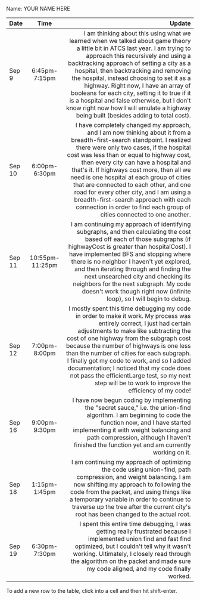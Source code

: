 Name: YOUR NAME HERE

| Date   |      Time       |                                                                                                                                                                                                                                                                                                                                                                                                                                                                                                                                                       Update |
|:-------|:---------------:|-------------------------------------------------------------------------------------------------------------------------------------------------------------------------------------------------------------------------------------------------------------------------------------------------------------------------------------------------------------------------------------------------------------------------------------------------------------------------------------------------------------------------------------------------------------:|
| Sep 9  |  6:45pm-7:15pm  |                      I am thinking about this using what we learned when we talked about game theory a little bit in ATCS last year. I am trying to approach this recursively and using a backtracking approach of setting a city as a hospital, then backtracking and removing the hospital, instead choosing to set it as a highway. Right now, I have an array of booleans for each city, setting it to true if it is a hospital and false otherwise, but I don't know right now how I will emulate a highway being built (besides adding to total cost). |
| Sep 10 |  6:00pm-6:30pm  | I have completely changed my approach, and I am now thinking about it from a breadth-first-search standpoint. I realized there were only two cases, if the hospital cost was less than or equal to highway cost, then every city can have a hospital and that's it. If highways cost more, then all we need is one hospital at each group of cities that are connected to each other, and one road for every other city, and I am using a breadth-first-search approach with each connection in order to find each group of cities connected to one another. |
| Sep 11 | 10:55pm-11:25pm |                                                                                               I am continuing my approach of identifying subgraphs, and then calculating the cost based off each of those subgraphs (if highwayCost is greater than hospitalCost). I have implemented BFS and stopping where there is no neighbor I haven't yet explored, and then iterating through and finding the next unsearched city and checking its neighbors for the next subgraph. My code doesn't work though right now (infinite loop), so I will begin to debug. |
| Sep 12 |  7:00pm-8:00pm  |                                                        I mostly spent this time debugging my code in order to make it work. My process was entirely correct, I just had certain adjustments to make like subtracting the cost of one highway from the subgraph cost because the number of highways is one less than the number of cities for each subgraph. I finally got my code to work, and so I added documentation; I noticed that my code does not pass the efficientLarge test, so my next step will be to work to improve the efficiency of my code! |
| Sep 16 |  9:00pm-9:30pm  |                                                                                                                                                                                                                                                              I have now begun coding by implementing the "secret sauce," i.e. the union-find algorithm. I am beginning to code the function now, and I have started implementing it with weight balancing and path compression, although I haven't finished the function yet and am currently working on it. |
| Sep 18 |  1:15pm-1:45pm  |                                                                                                                                                                                                                 I am continuing my approach of optimizing the code using union-find, path compression, and weight balancing. I am now shifting my approach to following the code from the packet, and using things like a temporary variable in order to continue to traverse up the tree after the current city's root has been changed to the actual root. |
| Sep 19 |  6:30pm-7:30pm  |                                                                                                                                                                                                                                                           I spent this entire time debugging, I was getting really frustrated because I implemented union find and fast find optimized, but I couldn't tell why it wasn't working. Ultimately, I closely read through the algorithm on the packet and made sure my code aligned, and my code finally worked. |


To add a new row to the table, click into a cell and then hit shift-enter.